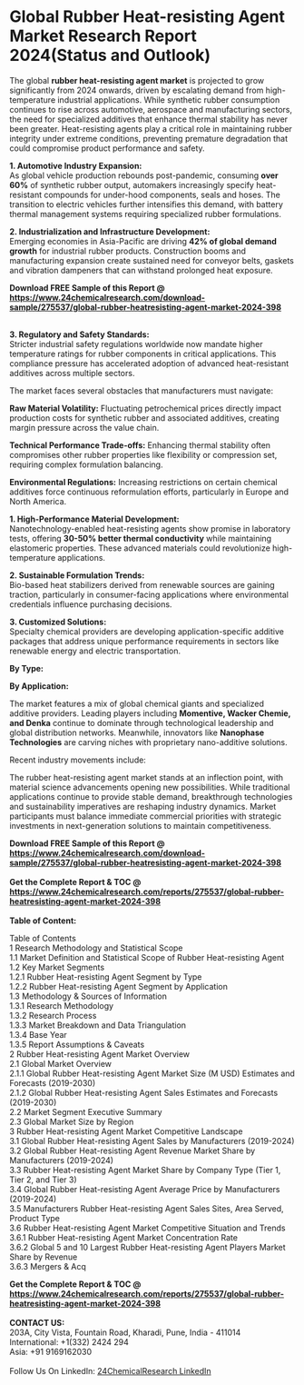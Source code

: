 <h1>Global Rubber Heat-resisting Agent Market Research Report 2024(Status and Outlook)</h1><p>The global <strong>rubber heat-resisting agent market</strong> is projected to grow significantly from 2024 onwards, driven by escalating demand from high-temperature industrial applications. While synthetic rubber consumption continues to rise across automotive, aerospace and manufacturing sectors, the need for specialized additives that enhance thermal stability has never been greater. Heat-resisting agents play a critical role in maintaining rubber integrity under extreme conditions, preventing premature degradation that could compromise product performance and safety.</p><p><strong>1. Automotive Industry Expansion:</strong><br>
As global vehicle production rebounds post-pandemic, consuming <strong>over 60%</strong> of synthetic rubber output, automakers increasingly specify heat-resistant compounds for under-hood components, seals and hoses. The transition to electric vehicles further intensifies this demand, with battery thermal management systems requiring specialized rubber formulations.</p><p><strong>2. Industrialization and Infrastructure Development:</strong><br>
Emerging economies in Asia-Pacific are driving <strong>42% of global demand growth</strong> for industrial rubber products. Construction booms and manufacturing expansion create sustained need for conveyor belts, gaskets and vibration dampeners that can withstand prolonged heat exposure.</p><div><b>Download FREE Sample of this Report @ 
            <a href="https://www.24chemicalresearch.com/download-sample/275537/global-rubber-heatresisting-agent-market-2024-398">
            https://www.24chemicalresearch.com/download-sample/275537/global-rubber-heatresisting-agent-market-2024-398</a></b></div><br><p><strong>3. Regulatory and Safety Standards:</strong><br>
Stricter industrial safety regulations worldwide now mandate higher temperature ratings for rubber components in critical applications. This compliance pressure has accelerated adoption of advanced heat-resistant additives across multiple sectors.</p><p>The market faces several obstacles that manufacturers must navigate:</p><p><strong>Raw Material Volatility:</strong> Fluctuating petrochemical prices directly impact production costs for synthetic rubber and associated additives, creating margin pressure across the value chain.</p><p><strong>Technical Performance Trade-offs:</strong> Enhancing thermal stability often compromises other rubber properties like flexibility or compression set, requiring complex formulation balancing.</p><p><strong>Environmental Regulations:</strong> Increasing restrictions on certain chemical additives force continuous reformulation efforts, particularly in Europe and North America.</p><p><strong>1. High-Performance Material Development:</strong><br>
Nanotechnology-enabled heat-resisting agents show promise in laboratory tests, offering <strong>30-50% better thermal conductivity</strong> while maintaining elastomeric properties. These advanced materials could revolutionize high-temperature applications.</p><p><strong>2. Sustainable Formulation Trends:</strong><br>
Bio-based heat stabilizers derived from renewable sources are gaining traction, particularly in consumer-facing applications where environmental credentials influence purchasing decisions.</p><p><strong>3. Customized Solutions:</strong><br>
Specialty chemical providers are developing application-specific additive packages that address unique performance requirements in sectors like renewable energy and electric transportation.</p><p><strong>By Type:</strong></p><p><strong>By Application:</strong></p><p>The market features a mix of global chemical giants and specialized additive providers. Leading players including <strong>Momentive, Wacker Chemie, and Denka</strong> continue to dominate through technological leadership and global distribution networks. Meanwhile, innovators like <strong>Nanophase Technologies</strong> are carving niches with proprietary nano-additive solutions.</p><p>Recent industry movements include:</p><p>The rubber heat-resisting agent market stands at an inflection point, with material science advancements opening new possibilities. While traditional applications continue to provide stable demand, breakthrough technologies and sustainability imperatives are reshaping industry dynamics. Market participants must balance immediate commercial priorities with strategic investments in next-generation solutions to maintain competitiveness.</p><div><b>Download FREE Sample of this Report @ 
            <a href="https://www.24chemicalresearch.com/download-sample/275537/global-rubber-heatresisting-agent-market-2024-398">
            https://www.24chemicalresearch.com/download-sample/275537/global-rubber-heatresisting-agent-market-2024-398</a></b></div><br><div><b>Get the Complete Report & TOC @ 
            <a href="https://www.24chemicalresearch.com/reports/275537/global-rubber-heatresisting-agent-market-2024-398">
            https://www.24chemicalresearch.com/reports/275537/global-rubber-heatresisting-agent-market-2024-398</a></b></div><br>
            <b>Table of Content:</b><p>Table of Contents<br />
1 Research Methodology and Statistical Scope<br />
1.1 Market Definition and Statistical Scope of Rubber Heat-resisting Agent<br />
1.2 Key Market Segments<br />
1.2.1 Rubber Heat-resisting Agent Segment by Type<br />
1.2.2 Rubber Heat-resisting Agent Segment by Application<br />
1.3 Methodology & Sources of Information<br />
1.3.1 Research Methodology<br />
1.3.2 Research Process<br />
1.3.3 Market Breakdown and Data Triangulation<br />
1.3.4 Base Year<br />
1.3.5 Report Assumptions & Caveats<br />
2 Rubber Heat-resisting Agent Market Overview<br />
2.1 Global Market Overview<br />
2.1.1 Global Rubber Heat-resisting Agent Market Size (M USD) Estimates and Forecasts (2019-2030)<br />
2.1.2 Global Rubber Heat-resisting Agent Sales Estimates and Forecasts (2019-2030)<br />
2.2 Market Segment Executive Summary<br />
2.3 Global Market Size by Region<br />
3 Rubber Heat-resisting Agent Market Competitive Landscape<br />
3.1 Global Rubber Heat-resisting Agent Sales by Manufacturers (2019-2024)<br />
3.2 Global Rubber Heat-resisting Agent Revenue Market Share by Manufacturers (2019-2024)<br />
3.3 Rubber Heat-resisting Agent Market Share by Company Type (Tier 1, Tier 2, and Tier 3)<br />
3.4 Global Rubber Heat-resisting Agent Average Price by Manufacturers (2019-2024)<br />
3.5 Manufacturers Rubber Heat-resisting Agent Sales Sites, Area Served, Product Type<br />
3.6 Rubber Heat-resisting Agent Market Competitive Situation and Trends<br />
3.6.1 Rubber Heat-resisting Agent Market Concentration Rate<br />
3.6.2 Global 5 and 10 Largest Rubber Heat-resisting Agent Players Market Share by Revenue<br />
3.6.3 Mergers & Acq</p><div><b>Get the Complete Report & TOC @ 
            <a href="https://www.24chemicalresearch.com/reports/275537/global-rubber-heatresisting-agent-market-2024-398">
            https://www.24chemicalresearch.com/reports/275537/global-rubber-heatresisting-agent-market-2024-398</a></b></div><br><b>CONTACT US:</b><br>
            203A, City Vista, Fountain Road, Kharadi, Pune, India - 411014<br>
            International: +1(332) 2424 294<br>
            Asia: +91 9169162030 <br><br>
            Follow Us On LinkedIn: <a href="https://www.linkedin.com/company/24chemicalresearch/">24ChemicalResearch LinkedIn</a>